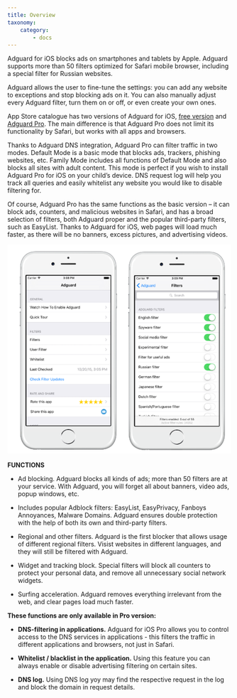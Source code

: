 ```yaml
---
title: Overview
taxonomy:
    category:
        - docs
---
```


Adguard for iOS blocks ads on smartphones and tablets by Apple. Adguard supports more than 50 filters optimized for Safari mobile browser, including a special filter for Russian websites.

Adguard allows the user to fine-tune the settings: you can add any website to exceptions and stop blocking ads on it. You can also manually adjust every Adguard filter, turn them on or off, or even create your own ones.

App Store catalogue has two versions of Adguard for iOS, [free version](https://itunes.apple.com/us/app/id1047223162) and [Adguard Pro](https://itunes.apple.com/ru/app/id1126386264). The main difference is that Adguard Pro does not limit its functionality by Safari, but works with all apps and browsers.

Thanks to Adguard DNS integration, Adguard Pro can filter traffic in two modes. Default Mode is a basic mode that blocks ads, trackers, phishing websites, etc. Family Mode includes all functions of Default Mode and also blocks all sites with adult content. This mode is perfect if you wish to install Adguard Pro for iOS on your child’s device. DNS request log will help you track all queries and easily whitelist any website you would like to disable filtering for.

Of course, Adguard Pro has the same functions as the basic version – it can block ads, counters, and malicious websites in Safari, and has a broad selection of filters, both Adguard proper and the popular third-party filters, such as EasyList. Thanks to Adguard for iOS, web pages will load much faster, as there will be no banners, excess pictures, and advertising videos.

![](iOS-EN.png)

**FUNCTIONS**

*	Ad blocking. Adguard blocks all kinds of ads; more than 50 filters are at your service. With Adguard, you will forget all about banners, video ads, popup windows, etc.

* Includes popular Adblock filters: EasyList, EasyPrivacy, Fanboys Annoyances, Malware Domains. Adguard ensures double protection with the help of both its own and third-party filters.

* Regional and other filters. Adguard is the first blocker that allows usage of different regional filters. Visist websites in different languages, and they will still be filtered with Adguard.

* Widget and tracking block. Special filters will block all counters to protect your personal data, and remove all unnecessary social network widgets.

* Surfing acceleration. Adguard removes everything irrelevant from the web, and clear pages load much faster.

**These functions are only available in Pro version:**

* **DNS-filtering in applications.** Adguard for iOS Pro allows you to control access  to the DNS services in applications - this filters the traffic in different applications and browsers, not just in Safari.

* **Whitelist / blacklist in the application.** Using this feature you can always enable or disable advertising filtering on certain sites.

* **DNS log.** Using DNS log yoy may find the respective request in the log and block the domain in request details.
